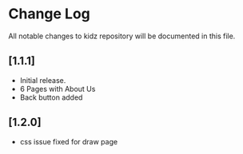 # Change Log

All notable changes to kidz repository will be documented in this file.

## [1.1.1]

- Initial release.
- 6 Pages with About Us
- Back button added

## [1.2.0]

- css issue fixed for draw page
